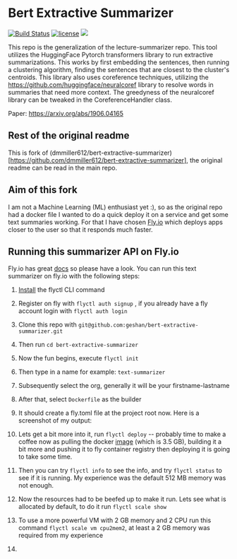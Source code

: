 # Bert Extractive Summarizer

[![Build Status](https://travis-ci.com/dmmiller612/bert-extractive-summarizer.svg?branch=master)](https://travis-ci.com/github/dmmiller612/bert-extractive-summarizer)
[![license](https://img.shields.io/github/license/mashape/apistatus.svg?maxAge=2592000)](https://github.com/dmmiller612/bert-extractive-summarizer)
<img src="https://img.shields.io/pypi/v/bert-extractive-summarizer.svg" />

This repo is the generalization of the lecture-summarizer repo. This tool utilizes the HuggingFace Pytorch transformers library
to run extractive summarizations. This works by first embedding the sentences, then running a clustering algorithm, finding 
the sentences that are closest to the cluster's centroids. This library also uses coreference techniques, utilizing the 
https://github.com/huggingface/neuralcoref library to resolve words in summaries that need more context. The greedyness of 
the neuralcoref library can be tweaked in the CoreferenceHandler class.

Paper: https://arxiv.org/abs/1906.04165

## Rest of the original readme

This is fork of (dmmiller612/bert-extractive-summarizer)
[https://github.com/dmmiller612/bert-extractive-summarizer], the original readme can be read in the main repo.

## Aim of this fork

I am not a Machine Learning (ML) enthusiast yet :), so as the original repo had a docker file I wanted to do a quick deploy it on a service and get some text summaries working. For that I have chosen [Fly.io](https://fly.io) which deploys apps closer to the user so that it responds much faster.

## Running this summarizer API on Fly.io

Fly.io has great [docs](https://fly.io/docs/) so please have a look. You can run this text summarizer on fly.io with the following steps:

1. [Install](https://fly.io/docs/getting-started/installing-flyctl/) the flyctl CLI command
1. Register on fly with `flyctl auth signup` , if you already have a fly account login with `flyctl auth login`
1. Clone this repo with `git@github.com:geshan/bert-extractive-summarizer.git`
1. Then run `cd bert-extractive-summarizer`
1. Now the fun begins, execute `flyctl init`
1. Then type in a name for example: `text-summarizer`
1. Subsequently select the org, generally it will be your firstname-lastname
1. After that, select `Dockerfile` as the builder
1. It should create a fly.toml file at the project root now. Here is a screenshot of my output:
    
1. Lets get a bit more into it, run `flyctl deploy` -- probably time to make a coffee now as pulling the docker [image](https://hub.docker.com/r/geshan/bert-extractive-summarizer) (which is 3.5 GB), building it a bit more and pushing it to fly container registry then deploying it is going to take some time.
1. Then you can try `flyctl info` to see the info, and try `flyctl status` to see if it is running. My experience was the default 512 MB memory was not enough.
1. Now the resources had to be beefed up to make it run. Lets see what is allocated by default, to do it run `flyctl scale show` 
1. To use a more powerful VM with 2 GB memory and 2 CPU run this command `flyctl scale vm cpu2mem2`, at least a 2 GB memory was required from my experience
1. 
